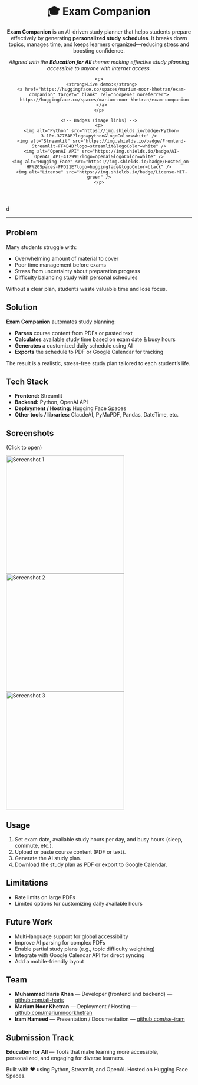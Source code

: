 <!doctype html>
<html lang="en">
<head>
  <meta charset="utf-8" />
  <title>Exam Companion — README</title>
  <meta name="description" content="Exam Companion is an AI-driven study planner that generates personalized study schedules." />
</head>
<body>
  <header>
    <h1>🎓 Exam Companion</h1>
    <p><strong>Exam Companion</strong> is an AI-driven study planner that helps students prepare effectively by generating <strong>personalized study schedules</strong>. It breaks down topics, manages time, and keeps learners organized—reducing stress and boosting confidence.</p>
    <p><em>Aligned with the <strong>Education for All</strong> theme: making effective study planning accessible to anyone with internet access.</em></p>

    <p>
      <strong>Live demo:</strong>
      <a href="https://huggingface.co/spaces/marium-noor-khetran/exam-companion" target="_blank" rel="noopener noreferrer">
        https://huggingface.co/spaces/marium-noor-khetran/exam-companion
      </a>
    </p>

    <!-- Badges (image links) -->
    <p>
      <img alt="Python" src="https://img.shields.io/badge/Python-3.10+-3776AB?logo=python&logoColor=white" />
      <img alt="Streamlit" src="https://img.shields.io/badge/Frontend-Streamlit-FF4B4B?logo=streamlit&logoColor=white" />
      <img alt="OpenAI API" src="https://img.shields.io/badge/AI-OpenAI_API-412991?logo=openai&logoColor=white" />
      <img alt="Hugging Face" src="https://img.shields.io/badge/Hosted_on-HF%20Spaces-FFD21E?logo=huggingface&logoColor=black" />
      <img alt="License" src="https://img.shields.io/badge/License-MIT-green" />
    </p>
  </header>d

  <hr />

  <section>
    <h2>Problem</h2>
    <p>Many students struggle with:</p>
    <ul>
      <li>Overwhelming amount of material to cover</li>
      <li>Poor time management before exams</li>
      <li>Stress from uncertainty about preparation progress</li>
      <li>Difficulty balancing study with personal schedules</li>
    </ul>
    <p>Without a clear plan, students waste valuable time and lose focus.</p>
  </section>

  <section>
    <h2>Solution</h2>
    <p><strong>Exam Companion</strong> automates study planning:</p>
    <ul>
      <li><strong>Parses</strong> course content from PDFs or pasted text</li>
      <li><strong>Calculates</strong> available study time based on exam date & busy hours</li>
      <li><strong>Generates</strong> a customized daily schedule using AI</li>
      <li><strong>Exports</strong> the schedule to PDF or Google Calendar for tracking</li>
    </ul>
    <p>The result is a realistic, stress-free study plan tailored to each student’s life.</p>
  </section>

  <section>
    <h2>Tech Stack</h2>
    <ul>
      <li><strong>Frontend:</strong> Streamlit</li>
      <li><strong>Backend:</strong> Python, OpenAI API</li>
      <li><strong>Deployment / Hosting:</strong> Hugging Face Spaces</li>
      <li><strong>Other tools / libraries:</strong> ClaudeAI, PyMuPDF, Pandas, DateTime, etc.</li>
    </ul>
  </section>

  <section>
    <h2>Screenshots</h2>
    <p>(Click to open)</p>
    <p>
      <a href="https://github.com/user-attachments/assets/bc33bc11-8aef-4cdf-945e-efa82fe84581" target="_blank" rel="noopener noreferrer">
        <img alt="Screenshot 1" src="https://github.com/user-attachments/assets/bc33bc11-8aef-4cdf-945e-efa82fe84581" width="320" />
      </a>
      <a href="https://github.com/user-attachments/assets/f693d7c0-44da-4c87-8b4f-8b78b840238f" target="_blank" rel="noopener noreferrer">
        <img alt="Screenshot 2" src="https://github.com/user-attachments/assets/f693d7c0-44da-4c87-8b4f-8b78b840238f" width="320" />
      </a>
      <a href="https://github.com/user-attachments/assets/d7f30af6-a629-4881-a5ca-09de6caec617" target="_blank" rel="noopener noreferrer">
        <img alt="Screenshot 3" src="https://github.com/user-attachments/assets/d7f30af6-a629-4881-a5ca-09de6caec617" width="320" />
      </a>
    </p>
  </section>

  <section>
    <h2>Usage</h2>
    <ol>
      <li>Set exam date, available study hours per day, and busy hours (sleep, commute, etc.).</li>
      <li>Upload or paste course content (PDF or text).</li>
      <li>Generate the AI study plan.</li>
      <li>Download the study plan as PDF or export to Google Calendar.</li>
    </ol>
  </section>

  <section>
    <h2>Limitations</h2>
    <ul>
      <li>Rate limits on large PDFs</li>
      <li>Limited options for customizing daily available hours</li>
    </ul>
  </section>

  <section>
    <h2>Future Work</h2>
    <ul>
      <li>Multi-language support for global accessibility</li>
      <li>Improve AI parsing for complex PDFs</li>
      <li>Enable partial study plans (e.g., topic difficulty weighting)</li>
      <li>Integrate with Google Calendar API for direct syncing</li>
      <li>Add a mobile-friendly layout</li>
    </ul>
  </section>

  <section>
    <h2>Team</h2>
    <ul>
      <li><strong>Muhammad Haris Khan</strong> — Developer (frontend and backend) — <a href="https://github.com/ali-haris" target="_blank" rel="noopener noreferrer">github.com/ali-haris</a></li>
      <li><strong>Marium Noor Khetran</strong> — Deployment / Hosting — <a href="https://github.com/mariumnoorkhetran" target="_blank" rel="noopener noreferrer">github.com/mariumnoorkhetran</a></li>
      <li><strong>Iram Hameed</strong> — Presentation / Documentation — <a href="https://github.com/se-iram" target="_blank" rel="noopener noreferrer">github.com/se-iram</a></li>
    </ul>
  </section>

  <section>
    <h2>Submission Track</h2>
    <p><strong>Education for All</strong> — Tools that make learning more accessible, personalized, and engaging for diverse learners.</p>
  </section>

  <footer>
    <p>Built with ❤️ using Python, Streamlit, and OpenAI. Hosted on Hugging Face Spaces.</p>
  </footer>
</body>
</html>
